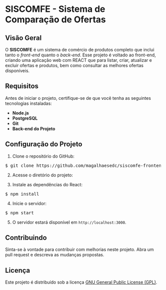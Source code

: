 # SISCOMFE - Sistema de Comparação de Ofertas

## Visão Geral

O **SISCOMFE** é um sistema de comércio de produtos completo que inclui tanto o *front-end* quanto o *back-end*. Esse projeto é voltado ao front-end, criando uma aplicação web com REACT que para listar, criar, atualizar e excluir ofertas e produtos, bem como consultar as melhores ofertas disponíveis.

## Requisitos

Antes de iniciar o projeto, certifique-se de que você tenha as seguintes tecnologias instaladas:

- **Node.js**
- **PostgreSQL**
- **Git**
- **Back-end do Projeto**

## Configuração do Projeto

1. Clone o repositório do GitHub:

<pre>
$ git clone https://github.com/magalhaesedc/siscomfe-frontend.git
</pre>

2. Acesse o diretório do projeto:

3. Instale as dependências do React:

<pre>
$ npm install
</pre>

4. Inicie o servidor:

<pre>
$ npm start
</pre>

5. O servidor estará disponível em `http://localhost:3000`.

## Contribuindo

Sinta-se à vontade para contribuir com melhorias neste projeto. Abra um pull request e descreva as mudanças propostas.

## Licença

Este projeto é distribuído sob a licença [GNU General Public License (GPL)](https://www.gnu.org/licenses/gpl-3.0.en.html).